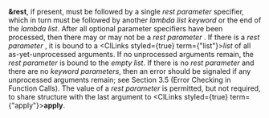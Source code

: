  



**&amp;rest**, if present, must be followed by a single *rest parameter* specifier, which in turn must be followed by another *lambda list keyword* or the end of the *lambda list*. After all optional parameter specifiers have been processed, then there may or may not be a *rest parameter* . If there is a *rest parameter* , it is bound to a <ClLinks styled={true} term={"list"}><i>list</i></ClLinks> of all as-yet-unprocessed arguments. If no unprocessed arguments remain, the *rest parameter* is bound to the *empty list*. If there is no *rest parameter* and there are no *keyword parameters*, then an error should be signaled if any unprocessed arguments remain; see Section 3.5 (Error Checking in Function Calls). The value of a *rest parameter* is permitted, but not required, to share structure with the last argument to <ClLinks styled={true} term={"apply"}><b>apply</b></ClLinks>. 



